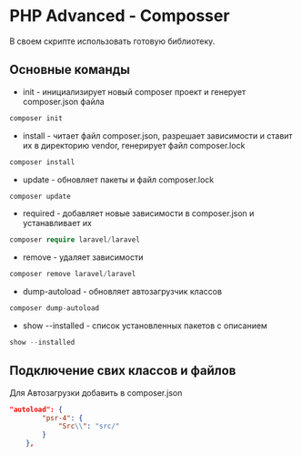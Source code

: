 # PHP Advanced - Composser

В своем скрипте использовать готовую библиотеку.

## Основные команды

- init - инициализирует новый composer проект и генерует composer.json файла

```php
composer init
```

- install - читает файл composer.json, разрешает зависимости и ставит их в директорию vendor, генерирует файл composer.lock

```php
composer install
```

- update - обновляет пакеты и файл composer.lock

```php
composer update
```

- required - добавляет новые зависимости в composer.json и устанавливает их

```php
composer require laravel/laravel
```


- remove - удаляет зависимости

```php
composer remove laravel/laravel
```


- dump-autoload - обновляет автозагрузчик классов

```php
composer dump-autoload
```


- show --installed - список установленных пакетов с описанием

```php
show --installed
```


## Подключение свих классов и файлов

Для Автозагрузки добавить в composer.json 

```json
"autoload": {
        "psr-4": {
            "Src\\": "src/"
        }
    },
```